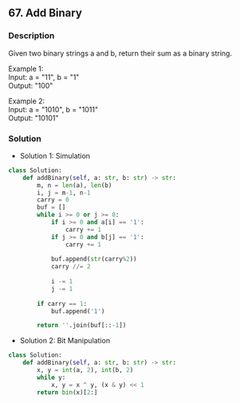 ## 67. Add Binary

### Description

Given two binary strings a and b, return their sum as a binary string.

Example 1:  
Input: a = "11", b = "1"  
Output: "100"  

Example 2:  
Input: a = "1010", b = "1011"  
Output: "10101"  

### Solution
* Solution 1: Simulation
```python
class Solution:
    def addBinary(self, a: str, b: str) -> str:
        m, n = len(a), len(b)
        i, j = m-1, n-1
        carry = 0
        buf = []
        while i >= 0 or j >= 0:
            if i >= 0 and a[i] == '1':
                carry += 1
            if j >= 0 and b[j] == '1':
                carry += 1
    
            buf.append(str(carry%2))
            carry //= 2
    
            i -= 1
            j -= 1
        
        if carry == 1:
            buf.append('1')

        return ''.join(buf[::-1])
```

* Solution 2: Bit Manipulation
```python
class Solution:
    def addBinary(self, a: str, b: str) -> str:
        x, y = int(a, 2), int(b, 2)
        while y:
            x, y = x ^ y, (x & y) << 1
        return bin(x)[2:]
```
